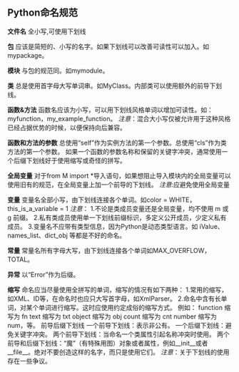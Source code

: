 ## Python命名规范

**文件名**
全小写,可使用下划线


**包**
应该是简短的、小写的名字。如果下划线可以改善可读性可以加入。如mypackage。


**模块**
与包的规范同。如mymodule。


**类**
总是使用首字母大写单词串。如MyClass。内部类可以使用额外的前导下划线。

 

**函数&方法**
函数名应该为小写，可以用下划线风格单词以增加可读性。如：myfunction，my_example_function。
*注意*：混合大小写仅被允许用于这种风格已经占据优势的时候，以便保持向后兼容。


**函数和方法的参数**
总使用“self”作为实例方法的第一个参数。总使用“cls”作为类方法的第一个参数。
如果一个函数的参数名称和保留的关键字冲突，通常使用一个后缀下划线好于使用缩写或奇怪的拼写。


**全局变量**
对于from M import *导入语句，如果想阻止导入模块内的全局变量可以使用旧有的规范，在全局变量上加一个前导的下划线。
*注意*:应避免使用全局变量


**变量**
变量名全部小写，由下划线连接各个单词。如color = WHITE，this_is_a_variable = 1
*注意*：
1.不论是类成员变量还是全局变量，均不使用 m 或 g 前缀。
2.私有类成员使用单一下划线前缀标识，多定义公开成员，少定义私有成员。
3.变量名不应带有类型信息，因为Python是动态类型语言。如 iValue、names_list、dict_obj 等都是不好的命名。


**常量**
常量名所有字母大写，由下划线连接各个单词如MAX_OVERFLOW，TOTAL。


**异常**
以“Error”作为后缀。


**缩写**
命名应当尽量使用全拼写的单词，缩写的情况有如下两种：
1.常用的缩写，如XML、ID等，在命名时也应只大写首字母，如XmlParser。
2.命名中含有长单词，对某个单词进行缩写。这时应使用约定成俗的缩写方式。
例如：
function 缩写为 fn
text 缩写为 txt
object 缩写为 obj
count 缩写为 cnt
number 缩写为 num，等。
前导后缀下划线
一个前导下划线：表示非公有。
一个后缀下划线：避免关键字冲突。
两个前导下划线：当命名一个类属性引起名称冲突时使用。
两个前导和后缀下划线：“魔”（有特殊用图）对象或者属性，例如__init__或者__file__。绝对不要创造这样的名字，而只是使用它们。
*注意*：关于下划线的使用存在一些争议。